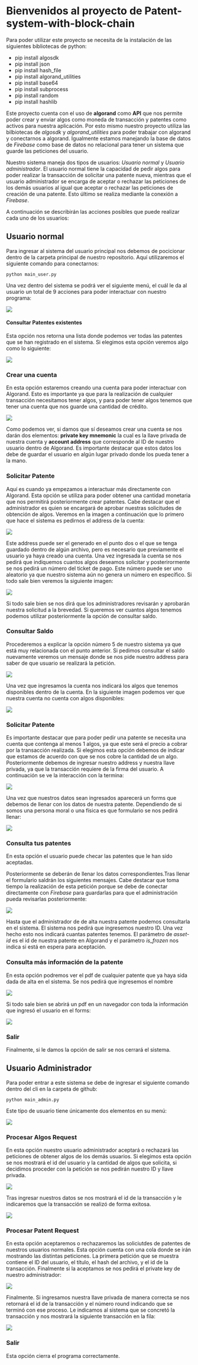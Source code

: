 # Bienvenidos al proyecto de Patent-system-with-block-chain #

Para poder utilizar este proyecto se necesita de la instalación de las siguientes bibliotecas de python:
- pip install algosdk
- pip install json
- pip install hash_file
- pip install algorand_utilities
- pip install base64
- pip install subprocess
- pip install random
- pip install hashlib

Este proyecto cuenta con el uso de **algorand** como **API** que nos permite poder crear y enviar algos como moneda de transacción y patentes como activos para nuestra aplicación. Por esto mismo nuestro proyecto utiliza las bilbiotecas de _algosdk_ y _algorand_utilities_ para poder trabajar con algorand y conectarnos a algorand. Igualmente estamos manejando la base de datos de _Firebase_ como base de datos no relacional para tener un sistema que guarde las peticiones del usuario.

Nuestro sistema maneja dos tipos de usuarios: *Usuario normal* y *Usuario administrador*. El usuario normal tiene la capacidad de pedir algos para poder realizar la transacción de solicitar una patente nueva, mientras que el usuario administrador se encarga de aceptar o rechazar las peticiones de los demás usuarios al igual que aceptar o rechazar las peticiones de creación de una patente. Esto último se realiza mediante la conexión a _Firebase_.

A continuación se describirán las acciones posibles que puede realizar cada uno de los usuarios:

## Usuario normal ##

Para ingresar al sistema del usuario principal nos debemos de pocicionar dentro de la carpeta principal de nuestro repositorio. Aquí utilizaremos el siguiente comando para conectarnos:
```
python main_user.py
```
Una vez dentro del sistema se podrá ver el siguiente menú, el cuál le da al usuario un total de 9 acciones para poder interactuar con nuestro programa:


![](https://github.com/AlfaroE/Patent-system-with-block-chain/blob/main/images/Menu_usuario.png)

#### Consultar Patentes existentes ####

Esta opción nos retorna una lista donde podemos ver todas las patentes que se han registrado en el sistema. Si elegimos esta opción veremos algo como lo siguiente:

![](https://github.com/AlfaroE/Patent-system-with-block-chain/blob/main/images/lista_patentes.png)

### Crear una cuenta ###

En esta opción estaremos creando una cuenta para poder interactuar con Algorand. Esto es importante ya que para la realización de cualquier transacción necesitamos tener algos, y para poder tener algos tenemos que tener una cuenta que nos guarde una cantidad de crédito.

![](https://github.com/AlfaroE/Patent-system-with-block-chain/blob/main/images/creacion_cuenta.png)

Como podemos ver, si damos que sí deseamos crear una cuenta se nos darán dos elementos: **private key mnemonic** la cual es la llave privada de nuestra cuenta y **account address** que corresponde al ID de nuestro usuario dentro de Algorand. Es importante destacar que estos datos los debe de guardar el usuario en algún lugar privado donde los pueda tener a la mano.

### Solicitar Patente ###

Aquí es cuando ya empezamos a interactuar más directamente con Algorand. Esta opción se utiliza para poder obtener una cantidad monetaria que nos permitirá posteriormente crear patentes. Cabe destacar que el administrador es quien se encargará de aprobar nuestras solicitudes de obtención de algos. Veremos en la imagen a continuación que lo primero que hace el sistema es pedirnos el address de la cuenta:

![](https://github.com/AlfaroE/Patent-system-with-block-chain/blob/main/images/peticion_algos_peticion_address.png)

Este address puede ser el generado en el punto dos o el que se tenga guardado dentro de algún archivo, pero es necesario que previamente el usuario ya haya creado una cuenta. Una vez ingresada la cuenta se nos pedirá que indiquemos cuantos algos deseamos solicitar y posterirormente se nos pedirá un número del ticket de pago. Este número puede ser uno aleatorio ya que nuestro sistema aún no genera un número en específico. Si todo sale bien veremos la siguiente imagen:

![](https://github.com/AlfaroE/Patent-system-with-block-chain/blob/main/images/peticion_algos_fin.png)

Si todo sale bien se nos dirá que los administradores revisarán y aprobarán nuestra solicitud a la brevedad. Si queremos ver cuantos algos tenemos podemos utilizar posteriormente la opción de consultar saldo.

### Consultar Saldo ###

Procederemos a explicar la opción número 5 de nuestro sistema ya que está muy relacionada con el punto anterior. Si pedimos consultar el saldo nuevamente veremos un mensaje donde se nos pide nuestro address para saber de que usuario se realizará la petición.

![](https://github.com/AlfaroE/Patent-system-with-block-chain/blob/main/images/consulta_saldo_peticion_address.png)

Una vez que ingresamos la cuenta nos indicará los algos que tenemos disponibles dentro de la cuenta. En la siguiente imagen podemos ver que nuestra cuenta no cuenta con algos disponibles:

![](https://github.com/AlfaroE/Patent-system-with-block-chain/blob/main/images/consulta_saldo.png)

### Solicitar Patente ###

Es importante destacar que para poder pedir una patente se necesita una cuenta que contenga al menos 1 algos, ya que este será el precio a cobrar por la transacción realizada. Si elegimos esta opción debemos de indicar que estamos de acuerdo con que se nos cobre la cantidad de un algo. Posteriormente debemos de ingresar nuestro address y nuestra llave privada, ya que la transacción requiere de la firma del usuario. A continuación se ve la interacción con la termina:

![](https://github.com/AlfaroE/Patent-system-with-block-chain/blob/main/images/crear_patente_peticion_datos.png)

Una vez que nuestros datos sean ingresados aparecerá un forms que debemos de llenar con los datos de nuestra patente. Dependiendo de si somos una persona moral o una física es que formulario se nos pedirá llenar:

![](https://github.com/AlfaroE/Patent-system-with-block-chain/blob/main/images/creacion_patente_tipo_persona.png)

### Consulta tus patentes ###

En esta opción el usuario puede checar las patentes que le han sido aceptadas. 

Posteriormente se deberán de llenar los datos correspondientes.Tras llenar el formulario saldrán los siguientes mensajes. Cabe destacar que toma tiempo la realización de esta petición porque se debe de conectar directamente con _Firebase_ para guardarlas para que el administración pueda revisarlas posteriormente:

![](https://github.com/AlfaroE/Patent-system-with-block-chain/blob/main/images/consulta_patente.png)

Hasta que el administrador de de alta nuestra patente podemos consultarla en el sistema. El sistema nos pedirá que ingresemos nuestro ID. Una vez hecho esto nos indicará cuantas patentes tenemos. El parámetro de _asset-id_ es el id de nuestra patente en Algorand y el parámetro _is_frozen_ nos indica si está en espera para aceptación.

### Consulta más información de la patente ###

En esta opción podremos ver el pdf de cualquier patente que ya haya sida dada de alta en el sistema. Se nos pedirá que ingresemos el nombre 

![](https://github.com/AlfaroE/Patent-system-with-block-chain/blob/main/images/consulta_informacion_cli.png)

Si todo sale bien se abrirá un pdf en un navegador con toda la información que ingresó el usuario en el forms:

![](https://github.com/AlfaroE/Patent-system-with-block-chain/blob/main/images/consulta_informacion_pdf.png)

### Salir ###

Finalmente, si le damos la opción de salir se nos cerrará el sistema.

## Usuario Administrador ##

Para poder entrar a este sistema se debe de ingresar el siguiente comando dentro del cli en la carpeta de github:
```
python main_admin.py
```
Este tipo de usuario tiene únicamente dos elementos en su menú:

![](https://github.com/AlfaroE/Patent-system-with-block-chain/blob/main/images/menu_admin.png)

### Procesar Algos Request ###

En esta opción nuestro usuario administrador aceptará o rechazará las peticiones de obtener algos de los demás usuarios. Si elegimos esta opción se nos mostrará el id del usuario y la cantidad de algos que solicita, si decidimos proceder con la petición se nos pedirán nuestro ID y llave privada.

![](https://github.com/AlfaroE/Patent-system-with-block-chain/blob/main/images/solicitud_algos.png)

Tras ingresar nuestros datos se nos mostrará el id de la transacción y le indicaremos que la transacción se realizó de forma exitosa.

![](https://github.com/AlfaroE/Patent-system-with-block-chain/blob/main/images/solicitud_algos_fin.png)

### Procesar Patent Request ###

En esta opción aceptaremos o rechazaremos las soliciutdes de patentes de nuestros usuarios normales. Esta opción cuenta con una cola donde se irán mostrando las distintas peticiones. La primera petición que se muestra contiene el ID del usuario, el título, el hash del archivo, y el id de la transacción. Finalmente si la aceptamos se nos pedirá el private key de nuestro administrador:

![](https://github.com/AlfaroE/Patent-system-with-block-chain/blob/main/images/patent_request.png)

Finalmente. Si ingresamos nuestra llave privada de manera correcta se nos retornará el id de la transacción y el número round indicando que se terminó con ese proceso. Le indicamos al sistema que se concretó la transacción y nos mostrará la siguiente transacción en la fila:

![](https://github.com/AlfaroE/Patent-system-with-block-chain/blob/main/images/patent_request_fin.png)

### Salir ###

Esta opción cierra el programa correctamente.

